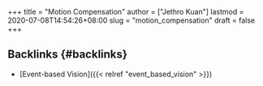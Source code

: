 +++
title = "Motion Compensation"
author = ["Jethro Kuan"]
lastmod = 2020-07-08T14:54:26+08:00
slug = "motion_compensation"
draft = false
+++

## Backlinks {#backlinks}

- [Event-based Vision]({{< relref "event_based_vision" >}})

